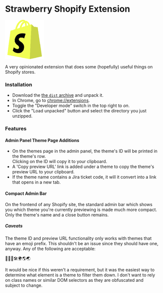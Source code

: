 Strawberry Shopify Extension
=============

![](logo.png)

A very opinionated extension that does some (hopefully) useful things on Shopify stores.

### Installation
* Download the [the `dist` archive](https://github.com/strawberry/shopify-chrome-extension/blob/master/dist.zip?raw=true) and unpack it.
* In Chrome, go to [chrome://extensions](chrome://extensions).
* Toggle the "Developer mode" switch in the top right to _on_.
* Click the "Load unpacked" button and select the directory you just unzipped.

### Features

#### Admin Panel Theme Page Additions
* On the themes page in the admin panel, the theme's ID will be printed in the theme's row.  
  Clicking on the ID will copy it to your clipboard.
* A 'Copy preview URL' link is added under a theme to copy the theme's preview URL to your clipboard.
* If the theme name contains a Jira ticket code, it will it convert into a link that opens in a new tab.

#### Compact Admin Bar
On the frontend of any Shopify site, the standard admin bar which shows you which theme you're currently previewing is made much more compact. Only the theme's name and a close button remains.

##### Caveats
The theme ID and preview URL functionality only works with themes that have an emoji prefix. This shouldn't be an issue since they should have one, anyway. Any of the following are acceptable:

💾✨🐞🛠🌍🌎🌏

It would be nice if this weren't a requirement, but it was the easiest way to determine what element is a theme to filter them down. I don't want to rely on class names or similar DOM selectors as they are obfuscated and subject to change.
